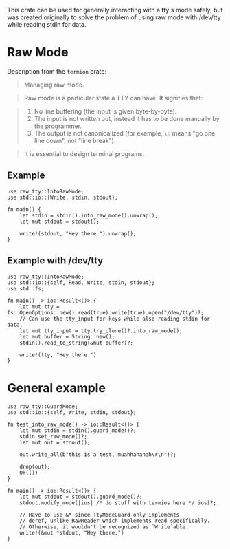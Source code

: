 This crate can be used for generally interacting with a tty's mode safely, but was
created originally to solve the problem of using raw mode with /dev/tty while reading
stdin for data.
                                                                                           
# Raw Mode
                                                                                           
Description from the `termion` crate:
>Managing raw mode.
                                                                                           
>Raw mode is a particular state a TTY can have. It signifies that:
                                                                                           
>1. No line buffering (the input is given byte-by-byte).
>2. The input is not written out, instead it has to be done manually by the programmer.
>3. The output is not canonicalized (for example, `\n` means "go one line down", not "line
>   break").
                                                                                           
>It is essential to design terminal programs.
                                                                                           
## Example
                                                                                           
```no_run
use raw_tty::IntoRawMode;
use std::io::{Write, stdin, stdout};
                                                                                           
fn main() {
    let stdin = stdin().into_raw_mode().unwrap();
    let mut stdout = stdout();
                                                                                           
    write!(stdout, "Hey there.").unwrap();
}
```
                                                                                           
## Example with /dev/tty
                                                                                           
```
use raw_tty::IntoRawMode;
use std::io::{self, Read, Write, stdin, stdout};
use std::fs;
                                                                                           
fn main() -> io::Result<()> {
    let mut tty = fs::OpenOptions::new().read(true).write(true).open("/dev/tty")?;
    // Can use the tty_input for keys while also reading stdin for data.
    let mut tty_input = tty.try_clone()?.into_raw_mode();
    let mut buffer = String::new();
    stdin().read_to_string(&mut buffer)?;
                                                                                           
    write!(tty, "Hey there.")
}
```
                                                                                           
# General example
                                                                                           
```no_run
use raw_tty::GuardMode;
use std::io::{self, Write, stdin, stdout};
                                                                                           
fn test_into_raw_mode() -> io::Result<()> {
    let mut stdin = stdin().guard_mode()?;
    stdin.set_raw_mode()?;
    let mut out = stdout();
                                                                                           
    out.write_all(b"this is a test, muahhahahah\r\n")?;
                                                                                           
    drop(out);
    Ok(())
}
                                                                                           
fn main() -> io::Result<()> {
    let mut stdout = stdout().guard_mode()?;
    stdout.modify_mode(|ios| /* do stuff with termios here */ ios)?;
                                                                                           
    // Have to use &* since TtyModeGuard only implements
    // deref, unlike RawReader which implements read specifically.
    // Otherwise, it wouldn't be recognized as `Write`able.
    write!(&mut *stdout, "Hey there.")
}
                                                                                           
```
